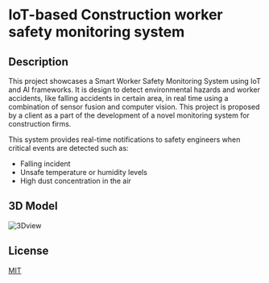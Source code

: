 # IoT-based Construction worker safety monitoring system
## Description
This project showcases a Smart Worker Safety Monitoring System using IoT and AI frameworks. It is design to detect environmental hazards and worker accidents, like falling accidents in certain area, in real time using a combination of sensor fusion and computer vision. This project is proposed by a client as a part of the development of a novel monitoring system for construction firms. 

This system provides real-time notifications to safety engineers when critical events are detected such as:
- Falling incident
- Unsafe temperature or humidity levels
- High dust concentration in the air

## 3D Model

![3Dview](./Images/3d_view.gif)

## License

[MIT](https://choosealicense.com/licenses/mit/)